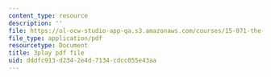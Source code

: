 ```yaml
---
content_type: resource
description: ''
file: https://ol-ocw-studio-app-qa.s3.amazonaws.com/courses/15-071-the-analytics-edge-spring-2017/dddfc913d2342e4d7134cdcc055e43aa_QDzTeo6n0Q8.pdf
file_type: application/pdf
resourcetype: Document
title: 3play pdf file
uid: dddfc913-d234-2e4d-7134-cdcc055e43aa
---
```

